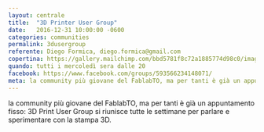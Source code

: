 ```yaml
---
layout: centrale
title:  "3D Printer User Group"
date:   2016-12-31 10:00:00 -0600
categories: communities
permalink: 3dusergroup
referente: Diego Formica, diego.formica@gmail.com
copertina: https://gallery.mailchimp.com/bbd5781f8c72a1885774d98c0/images/66d99d5c-9bbe-476e-b820-b3435af8561f.jpg
quando: tutti i mercoledì sera dalle 20
facebook: https://www.facebook.com/groups/593566234148071/
meta: la community più giovane del FablabTO, ma per tanti è già un appuntamento fisso per parlare e sperimentare con la stampa 3D ogni settimana
---
```


la community più giovane del FablabTO, ma per tanti è già un appuntamento fisso: 3D Print User Group si riunisce tutte le settimane per parlare e sperimentare con la stampa 3D.
<!--more-->
